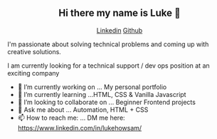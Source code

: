 <h2 align="center">Hi there my name is Luke 👋</h2>   
<p align="center"> 
 <a href="https://www.linkedin.com/in/lukehowsam/">Linkedin</a> 
 <a href="https://github.com/luke-h1/">Github</a> 
</p> 


I'm passionate about solving technical problems and coming up with creative solutions. 

 

I am currently looking for a technical support / dev ops position at an exciting company   


- 🔭 I’m currently working on ... My personal portfolio 
- 🌱 I’m currently learning ...HTML, CSS & Vanilla Javascript 
- 👯 I’m looking to collaborate on ... Beginner Frontend projects 
- 💬 Ask me about ... Automation, HTML + CSS 
- 📫 How to reach me: ... DM me here: https://www.linkedin.com/in/lukehowsam/ 
